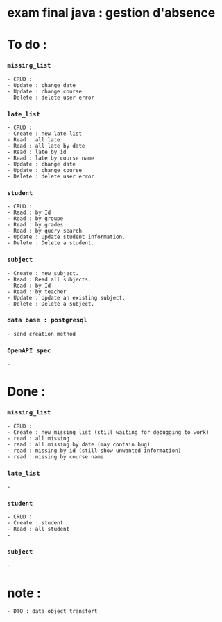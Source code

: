 # exam final java : gestion d'absence


# To do : 

### `missing_list`

    - CRUD : 
    - Update : change date 
    - Update : change course
    - Delete : delete user error

### `late_list`
    
    - CRUD : 
    - Create : new late list
    - Read : all late
    - Read : all late by date 
    - Read : late by id 
    - Read : late by course name
    - Update : change date 
    - Update : change course
    - Delete : delete user error

### `student`
    
    - CRUD : 
    - Read : by Id
    - Read : by groupe
    - Read : by grades
    - Read : by query search
    - Update : Update student information.
    - Delete : Delete a student.

### `subject`

    - Create : new subject.
    - Read : Read all subjects.
    - Read : by Id
    - Read : by teacher
    - Update : Update an existing subject.
    - Delete : Delete a subject.
    
### `data base : postgresql`

    - send creation method

### `OpenAPI spec`

    -

# Done : 

### `missing_list`
    
    - CRUD :
    - Create : new missing list (still waiting for debugging to work)
    - read : all missing
    - read : all missing by date (may contain bug)
    - read : missing by id (still show unwanted information)
    - read : missing by course name

### `late_list`

    -
  
  ### `student`

    - CRUD : 
    - Create : student
    - Read : all student
    - 

  ### `subject`

    -


# note : 
    - DTO : data object transfert